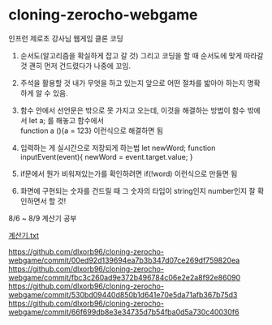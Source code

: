 # cloning-zerocho-webgame
인프런 제로초 강사님 웹게임 클론 코딩
1. 순서도(알고리즘을 확실하게 잡고 갈 것) 그리고 코딩을 할 때 순서도에 맞게 따라갈 것 괜히 먼저 건드렸다가 나중에 꼬임.

2. 주석을 활용할 것 내가 무엇을 하고 있는지 앞으로 어떤 절차를 밟아야 하는지 명확하게 알 수 있음.

3. 함수 안에서 선언문은 밖으로 못 가지고 오는데, 이것을 해결하는 방법이 함수 밖에서 let a; 를 해놓고 함수에서  
function a (){a = 123}
이런식으로 해결하면 됨

4.  입력하는 게 실시간으로 저장되게 하는법
let newWord;
function inputEvent(event){
    newWord = event.target.value; 
}

5. if문에서 뭔가 비워져있는가를 확인하려면
if(!word) 이런식으로 만들면 됨

6. 화면에 구현되는 숫자를 건드릴 때 그 숫자의 타입이 string인지 number인지 잘 확인하면서 할 것!

8/6 ~ 8/9 계산기 공부

[계산기.txt](https://github.com/dlxorb96/cloning-zerocho-webgame/files/6952606/default.txt)


https://github.com/dlxorb96/cloning-zerocho-webgame/commit/00ed92d139694ea7b3b347d07ce269df759820ea
https://github.com/dlxorb96/cloning-zerocho-webgame/commit/fbc3c260ad9e372b496784c06e2e2a8f92e86090
https://github.com/dlxorb96/cloning-zerocho-webgame/commit/530bd09440d850b1d641e70e5da71afb367b75d3
https://github.com/dlxorb96/cloning-zerocho-webgame/commit/66f699db8e3e34735d7b54fba0d5a730c40030f6
